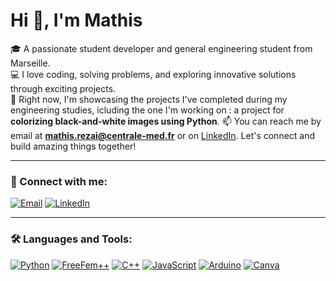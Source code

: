 # Hi 👋, I'm Mathis

🎓 A passionate student developer and general engineering student from Marseille.  
💻 I love coding, solving problems, and exploring innovative solutions through exciting projects.  
🚀 Right now, I'm showcasing the projects I've completed during my engineering studies, icluding the one I'm working on : a project for **colorizing black-and-white images using Python**. 
📫 You can reach me by email at **mathis.rezai@centrale-med.fr** or on [LinkedIn](https://www.linkedin.com/in/mathis-rezaï). Let's connect and build amazing things together!  

---

### 🌟 Connect with me:
<a href="mailto:mathis.rezai@centrale-med.fr" target="_blank"><img src="https://img.icons8.com/fluency/48/000000/new-post.png" alt="Email" /></a>
<a href="https://www.linkedin.com/in/mathis-rezaï" target="_blank"><img src="https://img.icons8.com/ios-filled/50/0077B5/linkedin.png" alt="LinkedIn" /></a>

---

### 🛠️ Languages and Tools:
<a href="https://www.python.org/" target="_blank"><img src="https://img.icons8.com/ios-filled/50/3776AB/python.png" alt="Python" /></a>
<a href="https://freefem.org/" target="_blank"><img src="https://img.icons8.com/ios-filled/50/FF3366/geometry.png" alt="FreeFem++" /></a>
<a href="https://cplusplus.com/" target="_blank"><img src="https://img.icons8.com/ios-filled/50/00599C/c-plus-plus-logo.png" alt="C++" /></a>
<a href="https://developer.mozilla.org/en-US/docs/Web/JavaScript" target="_blank"><img src="https://img.icons8.com/ios-filled/50/F7DF1E/javascript-logo.png" alt="JavaScript" /></a>
<a href="https://www.arduino.cc/" target="_blank"><img src="https://img.icons8.com/ios-filled/50/00979D/arduino.png" alt="Arduino" /></a>
<a href="https://www.canva.com/" target="_blank"><img src="https://img.icons8.com/ios-filled/50/00C4CC/canva.png" alt="Canva" /></a>
